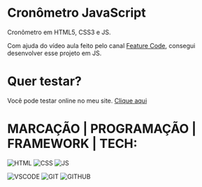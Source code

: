# Cronômetro JavaScript
Cronômetro em HTML5, CSS3 e JS. 

Com ajuda do vídeo aula feito pelo canal [Feature Code](https://www.youtube.com/watch?v=oshvAg-6Mbk&t=615s), consegui desenvolver esse projeto em JS.

# Quer testar?
Você pode testar online no meu site. [Clique aqui](https://pbpaschoal.com/Cronometro/index.html)

# MARCAÇÃO | PROGRAMAÇÃO | FRAMEWORK | TECH:
 
![HTML](https://i.ibb.co/41fmmJj/html.png)
![CSS](https://i.ibb.co/7twStGd/css.png)
![JS](https://i.ibb.co/b1f2MYy/javascript.png)

![VSCODE](https://i.ibb.co/chpZmKJ/vccode2.png)
![GIT](https://i.ibb.co/cNJmzHT/Git-Icon-1788-C.png)
![GITHUB](https://i.ibb.co/7WfKFyM/github2.png)

